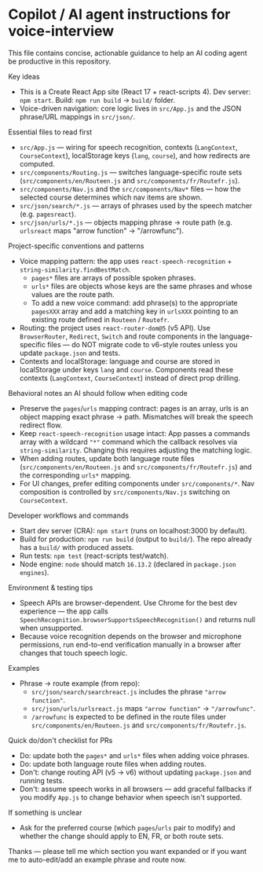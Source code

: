 # Copilot / AI agent instructions for voice-interview

This file contains concise, actionable guidance to help an AI coding agent be productive in this repository.

Key ideas
- This is a Create React App site (React 17 + react-scripts 4). Dev server: `npm start`. Build: `npm run build` -> `build/` folder.
- Voice-driven navigation: core logic lives in `src/App.js` and the JSON phrase/URL mappings in `src/json/`.

Essential files to read first
- `src/App.js` — wiring for speech recognition, contexts (`LangContext`, `CourseContext`), localStorage keys (`lang`, `course`), and how redirects are computed.
- `src/components/Routing.js` — switches language-specific route sets (`src/components/en/Routeen.js` and `src/components/fr/Routefr.js`).
- `src/components/Nav.js` and the `src/components/Nav*` files — how the selected course determines which nav items are shown.
- `src/json/search/*.js` — arrays of phrases used by the speech matcher (e.g. `pagesreact`).
- `src/json/urls/*.js` — objects mapping phrase -> route path (e.g. `urlsreact` maps "arrow function" -> "/arrowfunc").

Project-specific conventions and patterns
- Voice mapping pattern: the app uses `react-speech-recognition` + `string-similarity.findBestMatch`.
  - `pages*` files are arrays of possible spoken phrases.
  - `urls*` files are objects whose keys are the same phrases and whose values are the route path.
  - To add a new voice command: add phrase(s) to the appropriate `pagesXXX` array and add a matching key in `urlsXXX` pointing to an existing route defined in `Routeen` / `Routefr`.
- Routing: the project uses `react-router-dom@5` (v5 API). Use `BrowserRouter`, `Redirect`, `Switch` and route components in the language-specific files — do NOT migrate code to v6-style routes unless you update `package.json` and tests.
- Contexts and localStorage: language and course are stored in localStorage under keys `lang` and `course`. Components read these contexts (`LangContext`, `CourseContext`) instead of direct prop drilling.

Behavioral notes an AI should follow when editing code
- Preserve the `pages`/`urls` mapping contract: pages is an array, urls is an object mapping exact phrase -> path. Mismatches will break the speech redirect flow.
- Keep `react-speech-recognition` usage intact: App passes a commands array with a wildcard `"*"` command which the callback resolves via `string-similarity`. Changing this requires adjusting the matching logic.
- When adding routes, update both language route files (`src/components/en/Routeen.js` and `src/components/fr/Routefr.js`) and the corresponding `urls*` mapping.
- For UI changes, prefer editing components under `src/components/*`. Nav composition is controlled by `src/components/Nav.js` switching on `CourseContext`.

Developer workflows and commands
- Start dev server (CRA): `npm start` (runs on localhost:3000 by default).
- Build for production: `npm run build` (output to `build/`). The repo already has a `build/` with produced assets.
- Run tests: `npm test` (react-scripts test/watch).
- Node engine: `node` should match `16.13.2` (declared in `package.json` `engines`).

Environment & testing tips
- Speech APIs are browser-dependent. Use Chrome for the best dev experience — the app calls `SpeechRecognition.browserSupportsSpeechRecognition()` and returns null when unsupported.
- Because voice recognition depends on the browser and microphone permissions, run end-to-end verification manually in a browser after changes that touch speech logic.

Examples
- Phrase -> route example (from repo):
  - `src/json/search/searchreact.js` includes the phrase `"arrow function"`.
  - `src/json/urls/urlsreact.js` maps `"arrow function"` -> `"/arrowfunc"`.
  - `/arrowfunc` is expected to be defined in the route files under `src/components/en/Routeen.js` and `src/components/fr/Routefr.js`.

Quick do/don't checklist for PRs
- Do: update both the `pages*` and `urls*` files when adding voice phrases.
- Do: update both language route files when adding routes.
- Don't: change routing API (v5 -> v6) without updating `package.json` and running tests.
- Don't: assume speech works in all browsers — add graceful fallbacks if you modify `App.js` to change behavior when speech isn't supported.

If something is unclear
- Ask for the preferred course (which `pages`/`urls` pair to modify) and whether the change should apply to EN, FR, or both route sets.

Thanks — please tell me which section you want expanded or if you want me to auto-edit/add an example phrase and route now.
